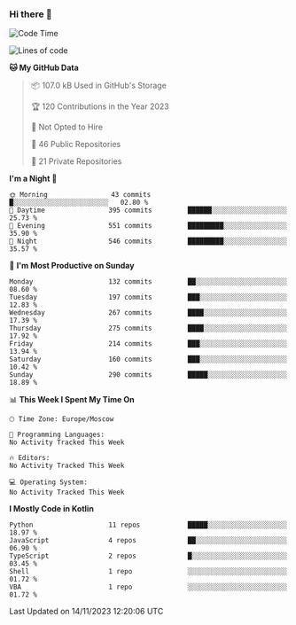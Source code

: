 ### Hi there 👋

<!--
**semwai/semwai** is a ✨ _special_ ✨ repository because its `README.md` (this file) appears on your GitHub profile.

Here are some ideas to get you started:

- 🔭 I’m currently working on ...
- 🌱 I’m currently learning ...
- 👯 I’m looking to collaborate on ...
- 🤔 I’m looking for help with ...
- 💬 Ask me about ...
- 📫 How to reach me: ...
- 😄 Pronouns: ...
- ⚡ Fun fact: ...
-->


<!--START_SECTION:waka-->
![Code Time](http://img.shields.io/badge/Code%20Time-0%20secs-blue)

![Lines of code](https://img.shields.io/badge/From%20Hello%20World%20I%27ve%20Written-2.2%20million%20lines%20of%20code-blue)

**🐱 My GitHub Data** 

> 📦 107.0 kB Used in GitHub's Storage 
 > 
> 🏆 120 Contributions in the Year 2023
 > 
> 🚫 Not Opted to Hire
 > 
> 📜 46 Public Repositories 
 > 
> 🔑 21 Private Repositories 
 > 
**I'm a Night 🦉** 

```text
🌞 Morning                43 commits          █░░░░░░░░░░░░░░░░░░░░░░░░   02.80 % 
🌆 Daytime                395 commits         ██████░░░░░░░░░░░░░░░░░░░   25.73 % 
🌃 Evening                551 commits         █████████░░░░░░░░░░░░░░░░   35.90 % 
🌙 Night                  546 commits         █████████░░░░░░░░░░░░░░░░   35.57 % 
```
📅 **I'm Most Productive on Sunday** 

```text
Monday                   132 commits         ██░░░░░░░░░░░░░░░░░░░░░░░   08.60 % 
Tuesday                  197 commits         ███░░░░░░░░░░░░░░░░░░░░░░   12.83 % 
Wednesday                267 commits         ████░░░░░░░░░░░░░░░░░░░░░   17.39 % 
Thursday                 275 commits         ████░░░░░░░░░░░░░░░░░░░░░   17.92 % 
Friday                   214 commits         ███░░░░░░░░░░░░░░░░░░░░░░   13.94 % 
Saturday                 160 commits         ███░░░░░░░░░░░░░░░░░░░░░░   10.42 % 
Sunday                   290 commits         █████░░░░░░░░░░░░░░░░░░░░   18.89 % 
```


📊 **This Week I Spent My Time On** 

```text
🕑︎ Time Zone: Europe/Moscow

💬 Programming Languages: 
No Activity Tracked This Week

🔥 Editors: 
No Activity Tracked This Week

💻 Operating System: 
No Activity Tracked This Week
```

**I Mostly Code in Kotlin** 

```text
Python                   11 repos            █████░░░░░░░░░░░░░░░░░░░░   18.97 % 
JavaScript               4 repos             ██░░░░░░░░░░░░░░░░░░░░░░░   06.90 % 
TypeScript               2 repos             █░░░░░░░░░░░░░░░░░░░░░░░░   03.45 % 
Shell                    1 repo              ░░░░░░░░░░░░░░░░░░░░░░░░░   01.72 % 
VBA                      1 repo              ░░░░░░░░░░░░░░░░░░░░░░░░░   01.72 % 
```




 Last Updated on 14/11/2023 12:20:06 UTC
<!--END_SECTION:waka-->
